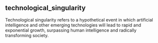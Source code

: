 ## technological_singularity
Technological singularity refers to a hypothetical event in which artificial intelligence and other emerging technologies will lead to rapid and exponential growth, surpassing human intelligence and radically transforming society.

